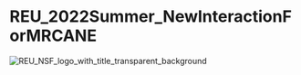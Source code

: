 # REU_2022Summer_NewInteractionForMRCANE
![REU_NSF_logo_with_title_transparent_background](https://user-images.githubusercontent.com/63988329/182754909-0fa66a5a-2ce3-4635-834c-5c2e116cc197.jpg)
